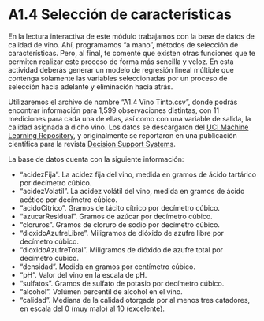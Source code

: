 #  A1.4 Selección de características

En la lectura interactiva de este módulo trabajamos con la base de datos de calidad de vino. Ahí, programamos “a mano”, métodos de selección de características. Pero, al final, te comenté que existen otras funciones que te permiten realizar este proceso de forma más sencilla y veloz. En esta actividad deberás generar un modelo de regresión lineal múltiple que contenga solamente las variables seleccionadas por un proceso de selección hacia adelante y eliminación hacia atrás. 

Utilizaremos el archivo de nombre “A1.4 Vino Tinto.csv”, donde podrás encontrar información para 1,599 observaciones distintas, con 11 mediciones para cada una de ellas, así como con una variable de salida, la calidad asignada a dicho vino. Los datos se descargaron del [UCI Machine Learning Repository](https://archive.ics.uci.edu/dataset/186/wine+quality), y originalmente se reportaron en una publicación científica para la revista [Decision Support Systems](https://www.sciencedirect.com/science/article/abs/pii/S0167923609001377?via%3Dihub). 

La base de datos cuenta con la siguiente información:
- “acidezFija”. La acidez fija del vino, medida en gramos de ácido tartárico por decímetro cúbico.
- “acidezVolatil”. La acidez volátil del vino, medida en gramos de ácido acético por decímetro cúbico.
- “acidoCitrico”. Gramos de tácito cítrico por decímetro cúbico.
- “azucarResidual”. Gramos de azúcar por decímetro cúbico.
- “cloruros”. Gramos de cloruro de sodio por decímetro cúbico.
- “dioxidoAzufreLibre”. Miligramos de dióxido de azufre libre por decímetro cúbico.
- “dioxidoAzufreTotal”. Miligramos de dióxido de azufre total por decímetro cúbico.
- “densidad”. Medida en gramos por centímetro cúbico.
- “pH”. Valor del vino en la escala de pH.
- “sulfatos”. Gramos de sulfato de potasio por decímetro cúbico.
- “alcohol”. Volúmen percentil de alcohol en el vino.
- “calidad”. Mediana de la calidad otorgada por al menos tres catadores, en escala del 0 (muy malo) al 10 (excelente).

  
